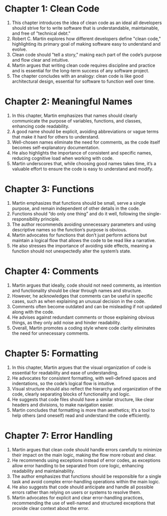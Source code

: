 # Chapter 1: Clean Code

1. This chapter introduces the idea of clean code as an ideal all developers should strive for to write software that is understandable, maintainable, and free of "technical debt."
2. Robert C. Martin explores how different developers define "clean code," highlighting its primary goal of making software easy to understand and evolve.
3. Clean code should "tell a story," making each part of the code’s purpose and flow clear and intuitive.
4. Martin argues that writing clean code requires discipline and practice and is essential for the long-term success of any software project.
5. The chapter concludes with an analogy: clean code is like good architectural design, essential for software to function well over time.


# Chapter 2: Meaningful Names

1. In this chapter, Martin emphasizes that names should clearly communicate the purpose of variables, functions, and classes, enhancing code readability.
2. A good name should be explicit, avoiding abbreviations or vague terms that make it hard for others to understand.
3. Well-chosen names eliminate the need for comments, as the code itself becomes self-explanatory documentation.
4. He also highlights the importance of consistent and specific names, reducing cognitive load when working with code.
5. Martin underscores that, while choosing good names takes time, it’s a valuable effort to ensure the code is easy to understand and modify.


# Chapter 3: Functions

1. Martin emphasizes that functions should be small, serve a single purpose, and remain independent of other details in the code.
2. Functions should “do only one thing” and do it well, following the single-responsibility principle.
3. The author recommends avoiding unnecessary parameters and using descriptive names so the function’s purpose is obvious.
4. Martin advocates for functions that don’t just perform actions but maintain a logical flow that allows the code to be read like a narrative.
5. He also stresses the importance of avoiding side effects, meaning a function should not unexpectedly alter the system’s state.


# Chapter 4: Comments

1. Martin argues that ideally, code should not need comments, as intention and functionality should be clear through names and structure.
2. However, he acknowledges that comments can be useful in specific cases, such as when explaining an unusual decision in the code.
3. Comments often become outdated and can be misleading if not updated along with the code.
4. He advises against redundant comments or those explaining obvious things, as they only add noise and hinder readability.
5. Overall, Martin promotes a coding style where code clarity eliminates the need for unnecessary comments.


# Chapter 5: Formatting

1. In this chapter, Martin argues that the visual organization of code is essential for readability and ease of understanding.
2. He advocates for consistent formatting, with well-defined spaces and indentations, so the code’s logical flow is intuitive.
3. Visual structure should also reflect the hierarchy and organization of the code, clearly separating blocks of functionality and logic.
4. He suggests that code files should have a similar structure, like clear headers and divisions, to make navigation easier.
5. Martin concludes that formatting is more than aesthetics; it’s a tool to help others (and oneself) read and understand the code efficiently.

# Chapter 7: Error Handling

1. Martin argues that clean code should handle errors carefully to minimize their impact on the main logic, making the flow more robust and clear.
2. He recommends using exceptions instead of error codes, as exceptions allow error handling to be separated from core logic, enhancing readability and maintainability.
3. The author emphasizes that functions should be responsible for a single task and avoid complex error-handling operations within the main logic.
4. He also suggests that code should anticipate and handle all possible errors rather than relying on users or systems to resolve them.
5. Martin advocates for explicit and clear error-handling practices, recommending the use of well-named and structured exceptions that provide clear context about the error.